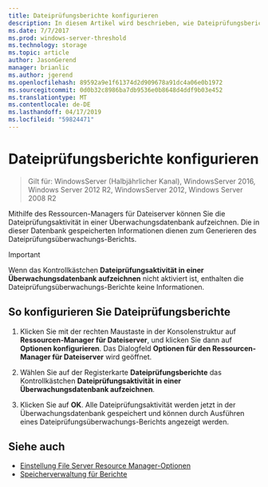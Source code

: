```yaml
---
title: Dateiprüfungsberichte konfigurieren
description: In diesem Artikel wird beschrieben, wie Dateiprüfungsberichte konfiguriert werden, um einen einen Dateiprüfungsüberwachungs-Bericht zu erstellen
ms.date: 7/7/2017
ms.prod: windows-server-threshold
ms.technology: storage
ms.topic: article
author: JasonGerend
manager: brianlic
ms.author: jgerend
ms.openlocfilehash: 89592a9e1f61374d2d909678a91dc4a06e0b1972
ms.sourcegitcommit: 0d0b32c8986ba7db9536e0b8648d4ddf9b03e452
ms.translationtype: MT
ms.contentlocale: de-DE
ms.lasthandoff: 04/17/2019
ms.locfileid: "59824471"
---
```

# <a name="configure-file-screen-audit"></a>Dateiprüfungsberichte konfigurieren

> Gilt für: WindowsServer (Halbjährlicher Kanal), WindowsServer 2016, Windows Server 2012 R2, WindowsServer 2012, Windows Server 2008 R2

Mithilfe des Ressourcen-Managers für Dateiserver können Sie die Dateiprüfungsaktivität in einer Überwachungsdatenbank aufzeichnen. Die in dieser Datenbank gespeicherten Informationen dienen zum Generieren des Dateiprüfungsüberwachungs-Berichts.

> [!Important]
> Wenn das Kontrollkästchen **Dateiprüfungsaktivität in einer Überwachungsdatenbank aufzeichnen** nicht aktiviert ist, enthalten die Dateiprüfungsüberwachungs-Berichte keine Informationen.

## <a name="to-configure-file-screen-audit"></a>So konfigurieren Sie Dateiprüfungsberichte

1.  Klicken Sie mit der rechten Maustaste in der Konsolenstruktur auf **Ressourcen-Manager für Dateiserver**, und klicken Sie dann auf **Optionen konfigurieren**. Das Dialogfeld **Optionen für den Ressourcen-Manager für Dateiserver** wird geöffnet.

2.  Wählen Sie auf der Registerkarte **Dateiprüfungsberichte** das Kontrollkästchen **Dateiprüfungsaktivität in einer Überwachungsdatenbank aufzeichnen**.

3.  Klicken Sie auf **OK**. Alle Dateiprüfungsaktivität werden jetzt in der Überwachungsdatenbank gespeichert und können durch Ausführen eines Dateiprüfungsüberwachungs-Berichts angezeigt werden.

## <a name="see-also"></a>Siehe auch

-   [Einstellung File Server Resource Manager-Optionen](setting-file-server-resource-manager-options.md)
-   [Speicherverwaltung für Berichte](storage-reports-management.md)